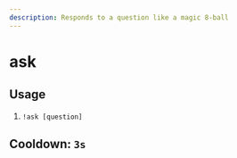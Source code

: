 ```yaml
---
description: Responds to a question like a magic 8-ball
---
```


# ask

## Usage

1. `!ask [question]`

## Cooldown: `3s`

